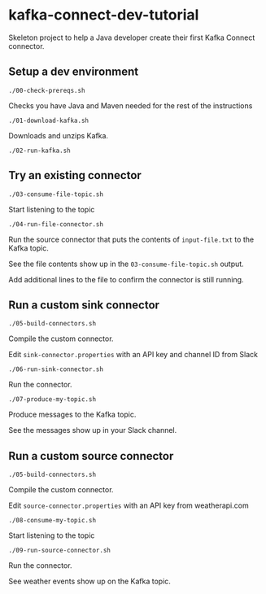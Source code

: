 # kafka-connect-dev-tutorial

Skeleton project to help a Java developer create their first Kafka Connect connector.

## Setup a dev environment

```shell
./00-check-prereqs.sh
```

Checks you have Java and Maven needed for the rest of the instructions

```shell
./01-download-kafka.sh
```

Downloads and unzips Kafka.

```shell
./02-run-kafka.sh
```

## Try an existing connector

```shell
./03-consume-file-topic.sh
```

Start listening to the topic

```shell
./04-run-file-connector.sh
```

Run the source connector that puts the contents of `input-file.txt` to the Kafka topic.

See the file contents show up in the `03-consume-file-topic.sh` output.

Add additional lines to the file to confirm the connector is still running.

## Run a custom sink connector

```shell
./05-build-connectors.sh
```

Compile the custom connector.

Edit `sink-connector.properties` with an API key and channel ID from Slack

```shell
./06-run-sink-connector.sh
```

Run the connector.

```shell
./07-produce-my-topic.sh
```

Produce messages to the Kafka topic.

See the messages show up in your Slack channel.

## Run a custom source connector

```shell
./05-build-connectors.sh
```

Compile the custom connector.

Edit `source-connector.properties` with an API key from weatherapi.com

```shell
./08-consume-my-topic.sh
```

Start listening to the topic

```shell
./09-run-source-connector.sh
```

Run the connector.

See weather events show up on the Kafka topic.

